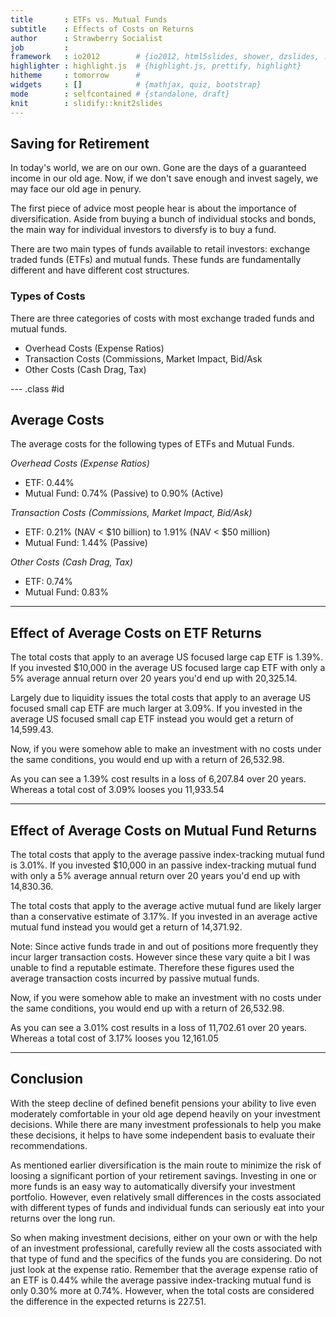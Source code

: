```yaml
---
title       : ETFs vs. Mutual Funds
subtitle    : Effects of Costs on Returns
author      : Strawberry Socialist
job         : 
framework   : io2012        # {io2012, html5slides, shower, dzslides, ...}
highlighter : highlight.js  # {highlight.js, prettify, highlight}
hitheme     : tomorrow      # 
widgets     : []            # {mathjax, quiz, bootstrap}
mode        : selfcontained # {standalone, draft}
knit        : slidify::knit2slides
---
```


## Saving for Retirement

In today's world, we are on our own. Gone are the days of a guaranteed income in our old age. Now, if we don't save enough and invest sagely, we may face our old age in penury.  

The first piece of advice most people hear is about the importance of diversification. Aside from buying a bunch of individual stocks and bonds, the main way for individual investors to diversfy is to buy a fund.  

There are two main types of funds available to retail investors: exchange traded funds (ETFs) and mutual funds. These funds are fundamentally different and have different cost structures.

### Types of Costs

There are three categories of costs with most exchange traded funds and mutual funds.
* Overhead Costs (Expense Ratios)
* Transaction Costs (Commissions, Market Impact, Bid/Ask
* Other Costs (Cash Drag, Tax)

--- .class #id 

## Average Costs

The average costs for the following types of ETFs and Mutual Funds.

_Overhead Costs (Expense Ratios)_
* ETF: 0.44%  
* Mutual Fund: 0.74%  (Passive) to 0.90%  (Active)

_Transaction Costs (Commissions, Market Impact, Bid/Ask)_
* ETF: 0.21% (NAV < $10 billion) to 1.91% (NAV < $50 million)
* Mutual Fund: 1.44% (Passive)

_Other Costs (Cash Drag, Tax)_
* ETF: 0.74%
* Mutual Fund: 0.83%

---

## Effect of Average Costs on ETF Returns

The total costs that apply to an average US focused large cap ETF is 1.39%. If you invested $10,000 in the average US focused large cap ETF with only a 5% average annual return over 20 years you'd end up with 20,325.14.

Largely due to liquidity issues the total costs that apply to an average US focused small cap ETF are much larger at 3.09%. If you invested in the average US focused small cap ETF instead you would get a return of 14,599.43.

Now, if you were somehow able to make an investment with no costs under the same conditions, you would end up with a return of 26,532.98.

As you can see a 1.39% cost results in a loss of 6,207.84 over 20 years. Whereas a total cost of 3.09% looses you 11,933.54

---

## Effect of Average Costs on Mutual Fund Returns

The total costs that apply to the average passive index-tracking mutual fund is 3.01%. If you invested $10,000 in an passive index-tracking mutual fund with only a 5% average annual return over 20 years you'd end up with 14,830.36.

The total costs that apply to the average active mutual fund are likely larger than a conservative estimate of 3.17%. If you invested in an average active mutual fund instead you would get a return of 14,371.92.  

Note: Since active funds trade in and out of positions more frequently they incur larger transaction costs. However since these vary quite a bit I was unable to find a reputable estimate. Therefore these figures used the average transaction costs incurred by passive mutual funds. 

Now, if you were somehow able to make an investment with no costs under the same conditions, you would end up with a return of 26,532.98.

As you can see a 3.01% cost results in a loss of 11,702.61 over 20 years. Whereas a total cost of 3.17% looses you 12,161.05

---

## Conclusion

With the steep decline of defined benefit pensions your ability to live even moderately comfortable in your old age depend heavily on your investment decisions. While there are many investment professionals to help you make these decisions, it helps to have some independent basis to evaluate their recommendations.  

As mentioned earlier diversification is the main route to minimize the risk of loosing a significant portion of your retirement savings. Investing in one or more funds is an easy way to automatically diversify your investment portfolio. However, even relatively small differences in the costs associated with different types of funds and individual funds can seriously eat into your returns over the long run. 

So when making investment decisions, either on your own or with the help of an investment professional, carefully review all the costs associated with that type of fund and the specifics of the funds you are considering. Do not just look at the expense ratio. Remember that the average expense ratio of an ETF is 0.44% while the average passive index-tracking mutual fund is only 0.30% more at 0.74%. However, when the total costs are considered the difference in the expected returns is 227.51.
